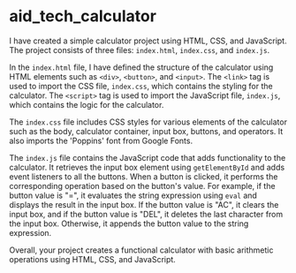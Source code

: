 # aid_tech_calculator
I have created a simple calculator project using HTML, CSS, and JavaScript. 
The project consists of three files: `index.html`, `index.css`, and `index.js`.

In the `index.html` file, I have defined the structure of the calculator using HTML elements such as `<div>`, `<button>`, and `<input>`. 
The `<link>` tag is used to import the CSS file, `index.css`, which contains the styling for the calculator. 
The `<script>` tag is used to import the JavaScript file, `index.js`, which contains the logic for the calculator.

The `index.css` file includes CSS styles for various elements of the calculator such as the body, calculator container, input box, buttons, and operators. 
It also imports the 'Poppins' font from Google Fonts.

The `index.js` file contains the JavaScript code that adds functionality to the calculator. 
It retrieves the input box element using `getElementById` and adds event listeners to all the buttons. 
When a button is clicked, it performs the corresponding operation based on the button's value. For example, if the button value is "=", it evaluates the string expression using `eval` and displays the result in the input box. 
If the button value is "AC", it clears the input box, and if the button value is "DEL", it deletes the last character from the input box. 
Otherwise, it appends the button value to the string expression.

Overall, your project creates a functional calculator with basic arithmetic operations using HTML, CSS, and JavaScript.
